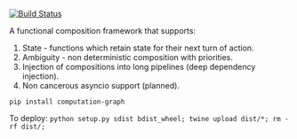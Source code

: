 [![Build Status](https://travis-ci.com/hyroai/computation-graph.svg?branch=master)](https://travis-ci.com/hyroai/computation-graph)

A functional composition framework that supports:
1. State - functions which retain state for their next turn of action.
2. Ambiguity - non deterministic composition with priorities.
3. Injection of compositions into long pipelines (deep dependency injection).
4. Non cancerous asyncio support (planned).

`pip install computation-graph`

To deploy: `python setup.py sdist bdist_wheel; twine upload dist/*; rm -rf dist/;`
